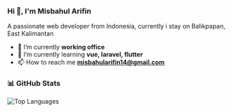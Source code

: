 ### Hi 👋, I'm Misbahul Arifin
A passionate web developer from Indonesia, currently i stay on Balikpapan, East Kalimantan

- 🔭 I’m currently **working office**
- 🌱 I’m currently learning **vue, laravel, flutter**
- 📫 How to reach me **misbahularifin14@gmail.com**

### 📊 GitHub Stats

![Top Languages](https://github-readme-stats.vercel.app/api/top-langs/?username=msbarf14&layout=compact&theme=radical)
